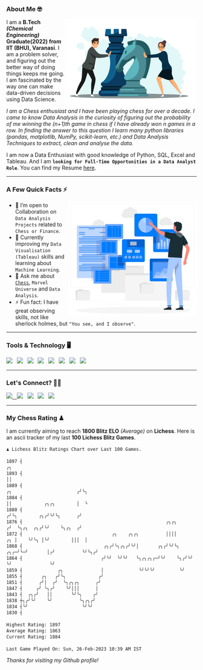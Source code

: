 ### About Me 🤓
<img align="right" alt="Coding" width="350" src="https://github.com/Laxman-Lakhan/Laxman-Lakhan/blob/master/Assets/Chess_Vector.jpg">   

I am a **B.Tech** _**(Chemical Engineering)**_ **Graduate(2022) from IIT (BHU), Varanasi**. I am a problem solver, and figuring out the better way of doing things keeps me going. I am fascinated by the way one can make data-driven decisions using Data Science. 

_I am a Chess enthusiast and I have been playing chess for over a decade. I came to know Data Analysis in the curiosity of figuring out the probability of me winning the (n+1)th game in chess if I have already won n games in a row. In finding the answer to this question I learn many python libraries (pandas, matplotlib, NumPy, scikit-learn, etc.) and Data Analysis Techniques to extract, clean and analyse the data._

I am now a Data Enthusiast with good knowledge of Python, SQL, Excel and Tableau. And I am **`looking for Full-Time Opportunities in a Data Analyst Role`**. You can find my Resume
 [here](https://drive.google.com/file/d/1UIOoogRLj5eGQFQBkuvMmTISZVdl2Ok7/view?usp=sharing).


---

### A Few Quick Facts ⚡️
<img align="right" alt="Coding" width="340" src="https://github.com/Laxman-Lakhan/Laxman-Lakhan/blob/master/Assets/Data_Vector.jpg">   

- 🤝 I’m open to Collaboration on `Data Analysis Projects` related to `Chess or Finance`.
- 📖 Currently improving my `Data Visualisation (Tableau)` skills and learning about `Machine Learning`.
- 💬 Ask me about [`Chess`](https://lichess.org/@/YourKingIsInDanger), `Marvel Universe` and `Data Analysis`.
- ⚡️ Fun fact: I have great observing skills, not like sherlock holmes, but `"You see, and I observe"`.

---
### Tools & Technology 🖥

<img src="https://img.shields.io/badge/Python-white?logo=Python&logoColor=ColorName&style=ShieldStyle" /> &nbsp;
<img src="https://img.shields.io/badge/MySQL-white?logo=MySQL&logoColor=ColorName&style=ShieldStyle" /> &nbsp;
<img src="https://img.shields.io/badge/Tableau-white?logo=Tableau&logoColor=ColorName&style=ShieldStyle" /> &nbsp;
<img src="https://img.shields.io/badge/Excel-white?logo=Microsoft+Excel&logoColor=196F3D&style=ShieldStyle" /> &nbsp;
<img src="https://img.shields.io/badge/Jupyter-white?logo=Jupyter&logoColor=ColorName&style=ShieldStyle" /> &nbsp;
<img src="https://img.shields.io/badge/pandas-white?logo=Pandas&logoColor=000080&style=ShieldStyle" /> &nbsp;
<img src="https://img.shields.io/badge/numpy-white?logo=Numpy&logoColor=85C1E9&style=ShieldStyle" /> &nbsp;
<img src="https://img.shields.io/badge/scikit learn-white?logo=Scikit+Learn&logoColor=ColorName&style=ShieldStyle" /> &nbsp;



---

### Let's Connect? 🫳🏻

<a href="mailto:laxmansingh.lakhan@gmail.com"> <img src="https://img.icons8.com/fluent/48/000000/gmail.png" width="3.5%"/> &nbsp;
[<img src="https://img.icons8.com/color/48/000000/linkedin.png" width="3.5%"/>](https://www.linkedin.com/in/laxman-lakhan/)  &nbsp;
[<img src="https://img.icons8.com/fluent/48/000000/facebook-new.png" width="3.5%"/>](https://www.facebook.com/s.laxmanlakhan/)  &nbsp;
[<img src="https://img.icons8.com/fluent/48/000000/instagram-new.png" width="3.5%"/>](https://www.instagram.com/laxman.lakhan/)  &nbsp;
[<img src="https://img.icons8.com/color/48/000000/twitter.png" width="3.5%"/>](https://twitter.com/laxman__lakhan)  &nbsp;

 ---
  
### My Chess Rating ♟
  
I am currently aiming to reach **1800 Blitz ELO** *(Average)* on **Lichess**. Here is an ascii tracker of my last **100 Lichess Blitz Games**.

  ```
  ♟︎ 𝙻𝚒𝚌𝚑𝚎𝚜𝚜 𝙱𝚕𝚒𝚝𝚣 𝚁𝚊𝚝𝚒𝚗𝚐𝚜 𝙲𝚑𝚊𝚛𝚝 𝚘𝚟𝚎𝚛 𝙻𝚊𝚜𝚝 𝟷00 𝙶𝚊𝚖𝚎𝚜.
  
1897 ┤                                                                                                ╭╮
1893 ┤                                                                                                ││
1889 ┤                                                                     ╭╮                        ╭╯╰╮
1884 ┤                                                                     ││            ╭╮╭╮        │  ╰
1880 ┤                                                                    ╭╯╰╮        ╭╮╭╯╰╯╰╮      ╭╯
1876 ┤                                                     ╭╮╭╮          ╭╯  ╰╮╭╮  ╭╮╭╯╰╯    ╰╮╭╮  ╭╯
1872 ┤                                 ╭╮    ╭╮╭╮          ││││       ╭╮ │    ╰╯╰╮ │╰╯        │││  │
1868 ┤                              ╭╮╭╯╰╮╭╮╭╯╰╯│       ╭╮╭╯╰╯╰╮  ╭╮╭─╯╰─╯       │╭╯          ╰╯╰╮╭╯
1864 ┤                             ╭╯╰╯  ╰╯╰╯   ╰╮╭╮╭╮╭─╯╰╯    ╰╮╭╯╰╯            ╰╯              ╰╯
1859 ┤             ╭╮              │             ╰╯╰╯╰╯         ╰╯
1855 ┤       ╭╮   ╭╯╰╮            ╭╯
1851 ┤      ╭╯│  ╭╯  ╰╮╭╮╭╮      ╭╯
1847 ┤     ╭╯ ╰╮╭╯    ╰╯│││      │
1843 ┤  ╭╮╭╯   ││       ╰╯╰╮    ╭╯
1838 ┼╮╭╯╰╯    ╰╯          ╰╮╭╮╭╯
1834 ┤╰╯                    ╰╯╰╯
1830 ┤ 

Highest Rating: 1897
Average Rating: 1863
Current Rating: 1884 

Last Game Played On: Sun, 26-Feb-2023 10:39 AM IST
  ```
  
  
*Thanks for visiting my Github profile!*
